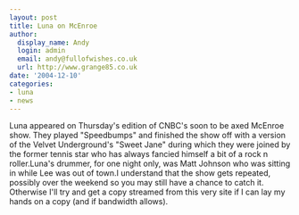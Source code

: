 ```yaml
---
layout: post
title: Luna on McEnroe
author:
  display_name: Andy
  login: admin
  email: andy@fullofwishes.co.uk
  url: http://www.grange85.co.uk
date: '2004-12-10'
categories:
- luna
- news
---
```


Luna appeared on Thursday's edition of CNBC's soon to be axed McEnroe show. They played "Speedbumps" and finished the show off with a version of the Velvet Underground's "Sweet Jane" during which they were joined by the former tennis star who has always fancied himself a bit of a rock n roller.Luna's drummer, for one night only, was Matt Johnson who was sitting in while Lee was out of town.I understand that the show gets repeated, possibly over the weekend so you may still have a chance to catch it. Otherwise I'll try and get a copy streamed from this very site if I can lay my hands on a copy (and if bandwidth allows).


